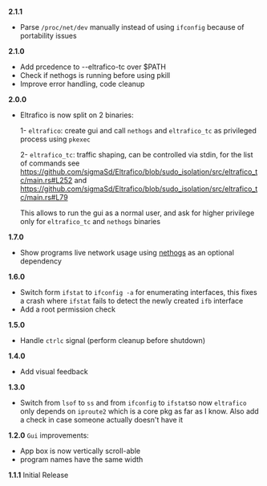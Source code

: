 **2.1.1**
- Parse `/proc/net/dev` manually instead of using `ifconfig` because of portability issues

**2.1.0**
- Add prcedence to --eltrafico-tc over $PATH
- Check if nethogs is running before using pkill
- Improve error handling, code cleanup

**2.0.0**

- Eltrafico is now split on 2 binaries:

  1- `eltrafico`: create gui and call `nethogs` and `eltrafico_tc` as privileged process using `pkexec`
  
  2- `eltrafico_tc`: traffic shaping, can be controlled via stdin, for the list of commands see https://github.com/sigmaSd/Eltrafico/blob/sudo_isolation/src/eltrafico_tc/main.rs#L252 and https://github.com/sigmaSd/Eltrafico/blob/sudo_isolation/src/eltrafico_tc/main.rs#L79

  This allows to run the gui as a normal user, and ask for higher privilege only for `eltrafico_tc` and `nethogs` binaries

**1.7.0**
- Show programs live network usage using [nethogs](https://github.com/raboof/nethogs) as an optional dependency

**1.6.0**
- Switch form `ifstat` to `ifconfig -a` for enumerating interfaces, this fixes a crash where `ifstat` fails to detect the newly created `ifb` interface
- Add a root permission check

**1.5.0**
- Handle `ctrlc` signal (perform cleanup before shutdown)

**1.4.0**
- Add visual feedback

**1.3.0**
- Switch from `lsof` to `ss` and from `ifconfig` to `ifstat`so now `eltrafico` only depends on `iproute2` which is a core pkg as far as I know. Also add a check in case someone actually doesn't have it

**1.2.0**
`Gui` improvements:
  - App box is now vertically scroll-able
  - program names have the same width

**1.1.1**
Initial Release
